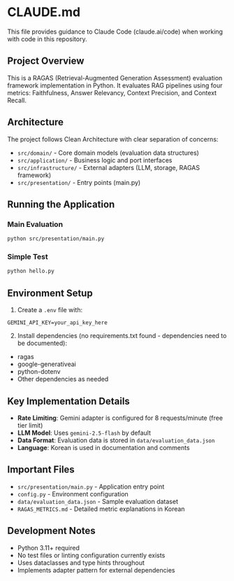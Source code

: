 # CLAUDE.md

This file provides guidance to Claude Code (claude.ai/code) when working with code in this repository.

## Project Overview

This is a RAGAS (Retrieval-Augmented Generation Assessment) evaluation framework implementation in Python. It evaluates RAG pipelines using four metrics: Faithfulness, Answer Relevancy, Context Precision, and Context Recall.

## Architecture

The project follows Clean Architecture with clear separation of concerns:

- `src/domain/` - Core domain models (evaluation data structures)
- `src/application/` - Business logic and port interfaces
- `src/infrastructure/` - External adapters (LLM, storage, RAGAS framework)
- `src/presentation/` - Entry points (main.py)

## Running the Application

### Main Evaluation
```bash
python src/presentation/main.py
```

### Simple Test
```bash
python hello.py
```

## Environment Setup

1. Create a `.env` file with:
```
GEMINI_API_KEY=your_api_key_here
```

2. Install dependencies (no requirements.txt found - dependencies need to be documented):
- ragas
- google-generativeai
- python-dotenv
- Other dependencies as needed

## Key Implementation Details

- **Rate Limiting**: Gemini adapter is configured for 8 requests/minute (free tier limit)
- **LLM Model**: Uses `gemini-2.5-flash` by default
- **Data Format**: Evaluation data is stored in `data/evaluation_data.json`
- **Language**: Korean is used in documentation and comments

## Important Files

- `src/presentation/main.py` - Application entry point
- `config.py` - Environment configuration
- `data/evaluation_data.json` - Sample evaluation dataset
- `RAGAS_METRICS.md` - Detailed metric explanations in Korean

## Development Notes

- Python 3.11+ required
- No test files or linting configuration currently exists
- Uses dataclasses and type hints throughout
- Implements adapter pattern for external dependencies